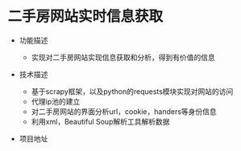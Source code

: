 # 二手房网站实时信息获取

- 功能描述

  - 实现对二手房网站实现信息获取和分析，得到有价值的信息
- 技术描述

  - 基于scrapy框架，以及python的requests模块实现对网站的访问
  - 代理ip池的建立
  - 对二手房网站的界面分析url，cookie，handers等身份信息
  - 利用xml，Beautiful Soup解析工具解析数据
- 项目地址
